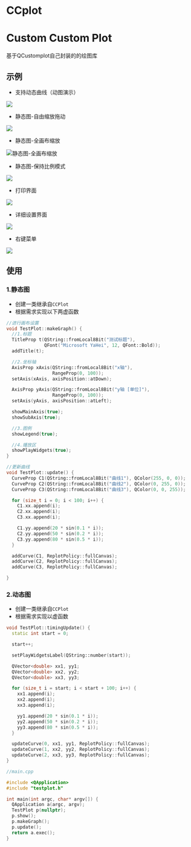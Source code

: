 # CCplot
# Custom Custom Plot
基于QCustomplot自己封装的的绘图库

## 示例
- 支持动态曲线（动图演示）

![](./pic/Snipaste_2022-06-24_15-23-32.png)

- 静态图-自由缩放拖动

![](./pic/Snipaste_2022-06-24_14-51-38.png)

- 静态图-全画布缩放

![静态图-全画布缩放](./pic/Snipaste_2022-06-24_14-51-57.png)

- 静态图-保持比例模式

![](./pic/Snipaste_2022-06-24_14-52-04.png)

- 打印界面

![](./pic/Snipaste_2022-06-24_14-52-14.png)

- 详细设置界面

![](./pic/Snipaste_2022-06-24_14-52-22.png)

- 右键菜单

![](./pic/Snipaste_2022-06-24_14-57-39.png)


## 使用
### 1.静态图
- 创建一类继承自`CCPlot`
- 根据需求实现以下两虚函数
```cpp
//进行画布设置
void TestPlot::makeGraph() {
  //1.标题
  TitleProp t(QString::fromLocal8Bit("测试标题"),
              QFont("Microsoft YaHei", 12, QFont::Bold));
  addTitle(t);

  //2.坐标轴
  AxisProp xAxis(QString::fromLocal8Bit("x轴"),
                 RangeProp(0, 100));
  setAxis(xAxis, axisPosition::atDown);

  AxisProp yAxis(QString::fromLocal8Bit("y轴 [单位]"),
                 RangeProp(0, 100));
  setAxis(yAxis, axisPosition::atLeft);

  showMainAxis(true);
  showSubAxis(true);

  //3.图例
  showLegend(true);

  //4.播放区
  showPlayWidgets(true);
}

//更新曲线
void TestPlot::update() {
  CurveProp C1(QString::fromLocal8Bit("曲线1"), QColor(255, 0, 0));
  CurveProp C2(QString::fromLocal8Bit("曲线2"), QColor(0, 255, 0));
  CurveProp C3(QString::fromLocal8Bit("曲线3"), QColor(0, 0, 255));

  for (size_t i = 0; i < 100; i++) {
    C1.xx.append(i);
    C2.xx.append(i);
    C3.xx.append(i);

    C1.yy.append(20 * sin(0.1 * i));
    C2.yy.append(50 * sin(0.2 * i));
    C3.yy.append(80 * sin(0.5 * i));
  }

  addCurve(C1, ReplotPolicy::fullCanvas);
  addCurve(C2, ReplotPolicy::fullCanvas);
  addCurve(C3, ReplotPolicy::fullCanvas);

}

```

### 2.动态图
- 创建一类继承自`CCPlot`
- 根据需求实现以虚函数
```cpp
void TestPlot::timingUpdate() {
  static int start = 0;

  start++;

  setPlayWidgetsLabel(QString::number(start));

  QVector<double> xx1, yy1;
  QVector<double> xx2, yy2;
  QVector<double> xx3, yy3;

  for (size_t i = start; i < start + 100; i++) {
    xx1.append(i);
    xx2.append(i);
    xx3.append(i);

    yy1.append(20 * sin(0.1 * i));
    yy2.append(50 * sin(0.2 * i));
    yy3.append(80 * sin(0.5 * i));
  }

  updateCurve(0, xx1, yy1, ReplotPolicy::fullCanvas);
  updateCurve(1, xx2, yy2, ReplotPolicy::fullCanvas);
  updateCurve(2, xx3, yy3, ReplotPolicy::fullCanvas);
}
```

```cpp
//main.cpp

#include <QApplication>
#include "testplot.h"

int main(int argc, char* argv[]) {
  QApplication a(argc, argv);
  TestPlot p(nullptr);
  p.show();
  p.makeGraph();
  p.update();
  return a.exec();
}

```